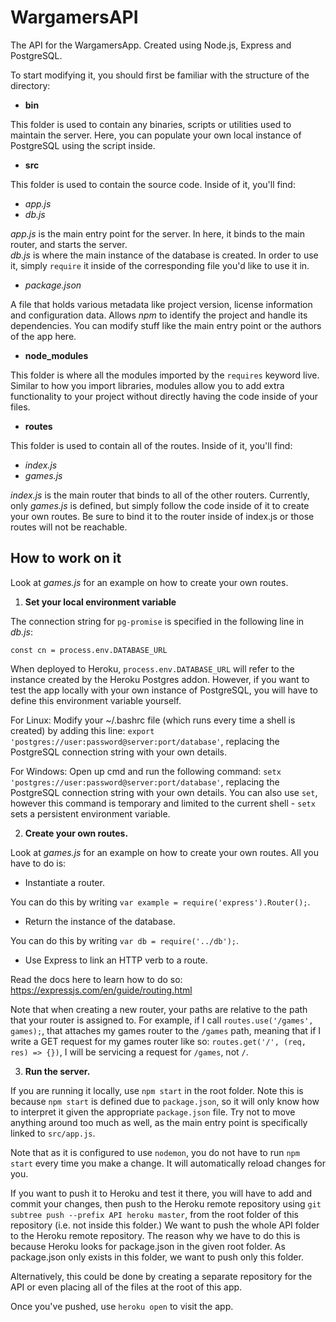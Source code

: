 # WargamersAPI

The API for the WargamersApp. Created using Node.js, Express and PostgreSQL.

To start modifying it, you should first be familiar with the structure of the directory:

* **bin**

This folder is used to contain any binaries, scripts or utilities used to maintain the server. Here, you can populate your own local instance of PostgreSQL using the script inside.

* **src**

This folder is used to contain the source code. Inside of it, you'll find:

* *app.js*
* *db.js*

*app.js* is the main entry point for the server. In here, it binds to the main router, and starts the server.<br>
*db.js* is where the main instance of the database is created. In order to use it, simply `require` it inside of the corresponding file you'd like to use it in.

* *package.json*

A file that holds various metadata like project version, license information and configuration data. Allows *npm* to identify the project and handle its dependencies. You can modify stuff like the main entry point or the authors of the app here.

* **node_modules**

This folder is where all the modules imported by the `requires` keyword live. Similar to how you import libraries, modules allow you to add extra functionality to your project without directly having the code inside of your files.

* **routes**

This folder is used to contain all of the routes. Inside of it, you'll find:

* *index.js*
* *games.js*

*index.js* is the main router that binds to all of the other routers. Currently, only *games.js* is defined, but simply follow the code inside of it to create your own routes. Be sure to bind it to the router inside of index.js or those routes will not be reachable.

## How to work on it
Look at *games.js* for an example on how to create your own routes.

1. **Set your local environment variable** 

The connection string for `pg-promise` is specified in the following line in *db.js*:

`const cn = process.env.DATABASE_URL`

When deployed to Heroku, `process.env.DATABASE_URL` will refer to the instance created by the Heroku Postgres addon. However, if you want to test the app locally with your own instance of PostgreSQL, you will have to define this environment variable yourself.

For Linux: Modify your ~/.bashrc file (which runs every time a shell is created) by adding this line: `export 'postgres://user:password@server:port/database'`, replacing the PostgreSQL connection string with your own details.

For Windows: Open up cmd and run the following command: `setx 'postgres://user:password@server:port/database'`, replacing the PostgreSQL connection string with your own details. You can also use `set`, however this command is temporary and limited to the current shell - `setx` sets a persistent environment variable.


2. **Create your own routes.**

Look at *games.js* for an example on how to create your own routes. All you have to do is:

* Instantiate a router.

You can do this by writing `var example = require('express').Router();`.

* Return the instance of the database.

You can do this by writing `var db = require('../db');`.

* Use Express to link an HTTP verb to a route.

Read the docs here to learn how to do so: https://expressjs.com/en/guide/routing.html

Note that when creating a new router, your paths are relative to the path that your router is assigned to. For example, if I call `routes.use('/games', games);`, that attaches my games router to the `/games` path, meaning that if I write a GET request for my games router like so: `routes.get('/', (req, res) => {})`, I will be servicing a request for `/games`, not `/`.

3. **Run the server.**

If you are running it locally, use `npm start` in the root folder. Note this is because `npm start` is defined due to `package.json`, so it will only know how to interpret it given the appropriate `package.json` file. Try not to move anything around too much as well, as the main entry point is specifically linked to `src/app.js`.

Note that as it is configured to use `nodemon`, you do not have to run `npm start` every time you make a change. It will automatically reload changes for you.

If you want to push it to Heroku and test it there, you will have to add  and commit your changes, then push to the Heroku remote repository using `git subtree push --prefix API heroku master`, from the root folder of this repository (i.e. not inside this folder.) We want to push the whole API folder to the Heroku remote repository. The reason why we have to do this is because Heroku looks for package.json in the given root folder. As package.json only exists in this folder, we want to push only this folder.

Alternatively, this could be done by creating a separate repository for the API or even placing all of the files at the root of this app.

Once you've pushed, use `heroku open` to visit the app.









